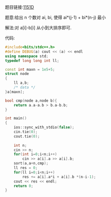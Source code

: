 题目链接:[1151D](https://codeforces.com/problemset/problem/1151/D)

题意:给出 n 个数对 ai, bi, 使得 ai*(j-1) + bi*(n-j) 最小

解法:对 a[i]-b[i] 从小到大排序即可.

代码:

```cpp
#include<bits/stdc++.h>
#define DEBUG(a) cout << (a) << endl
using namespace std;
typedef long long int ll;

const int maxn = 1e5+5;
struct node
{
    ll a,b;
    /* data */
}a[maxn];

bool cmp(node a,node b){
    return a.a-a.b > b.a-b.b;
}

int main()
{
    ios::sync_with_stdio(false);
    cin.tie(0);
    cout.tie(0);
    
    int n;
    cin >> n;
    for(int i=0;i<n;i++)
        cin >> a[i].a >> a[i].b;
    sort(a,a+n,cmp);
    ll res = 0;
    for(ll i=0;i<n;i++)
        res += a[i].a*i + a[i].b *(n-i-1);
    cout << res << endl;
    return 0;
}
```